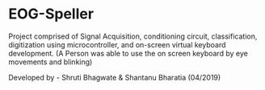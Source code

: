 # EOG-Speller

Project comprised of Signal Acquisition, conditioning circuit, classification, digitization using microcontroller, and on-screen virtual keyboard development. (A Person was able to use the on screen keyboard by eye movements and blinking) 

Developed by - Shruti Bhagwate & Shantanu Bharatia (04/2019)
